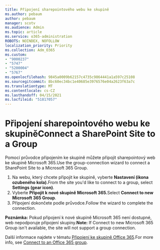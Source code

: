 ```yaml
---
title: Připojení sharepointového webu ke skupině
ms.author: pebaum
author: pebaum
manager: scotv
ms.audience: Admin
ms.topic: article
ms.service: o365-administration
ROBOTS: NOINDEX, NOFOLLOW
localization_priority: Priority
ms.collection: Adm_O365
ms.custom:
- "9000237"
- "5747"
- "5200004"
- "5767"
ms.openlocfilehash: 9845a0009b62157c4735c9864441a1a597c25108
ms.sourcegitcommit: 8bc60ec34bc1e40685e3976576e04a2623f63a7c
ms.translationtype: MT
ms.contentlocale: cs-CZ
ms.lasthandoff: 04/15/2021
ms.locfileid: "51817057"
---
```

# <a name="connect-a-sharepoint-site-to-a-group"></a><span data-ttu-id="6ff39-102">Připojení sharepointového webu ke skupině</span><span class="sxs-lookup"><span data-stu-id="6ff39-102">Connect a SharePoint Site to a Group</span></span>

<span data-ttu-id="6ff39-103">Pomocí průvodce připojením ke skupině můžete připojit sharepointový web ke skupině Microsoft 365.</span><span class="sxs-lookup"><span data-stu-id="6ff39-103">Use the group-connection wizard to connect a SharePoint Site to a Microsoft 365 Group.</span></span>

1. <span data-ttu-id="6ff39-104">Na webu, který chcete připojit ke skupině, vyberte **Nastavení (ikona ozubeného kola).**</span><span class="sxs-lookup"><span data-stu-id="6ff39-104">From the site you'd like to connect to a group, select  **Settings (gear icon)**.</span></span>
2. <span data-ttu-id="6ff39-105">Vyberte **Připojit k nové skupině Microsoft 365.**</span><span class="sxs-lookup"><span data-stu-id="6ff39-105">Select  **Connect to new Microsoft 365 Group**.</span></span>
3. <span data-ttu-id="6ff39-106">Připojení dokončete podle průvodce.</span><span class="sxs-lookup"><span data-stu-id="6ff39-106">Follow the wizard to complete the connection.</span></span>

<span data-ttu-id="6ff39-107">**Poznámka:**  Pokud připojení k nové skupině Microsoft 365 není dostupné, web nepodporuje připojení skupiny.</span><span class="sxs-lookup"><span data-stu-id="6ff39-107">**Note:**  If Connect to new Microsoft 365 Group isn't available, the site will not support a group connection.</span></span>

<span data-ttu-id="6ff39-108">Další informace najdete v tématu  [Připojení ke skupině Office 365](https://docs.microsoft.com/sharepoint/dev/transform/modernize-connect-to-office365-group).</span><span class="sxs-lookup"><span data-stu-id="6ff39-108">For more info, see  [Connect to an Office 365 group](https://docs.microsoft.com/sharepoint/dev/transform/modernize-connect-to-office365-group).</span></span>